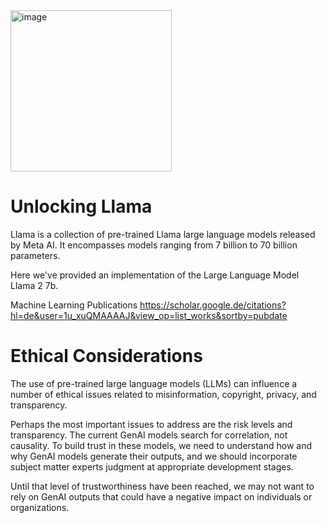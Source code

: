 <img width="258" alt="image" src="https://github.com/oubbatimo/bridgeai_LLMs/assets/92709052/82b3e818-d545-46e5-8eb8-b328bf73b65f">

# Unlocking Llama
Llama is a collection of pre-trained Llama large language models released by Meta AI.  It encompasses models ranging from 7 billion to 70 billion parameters.

Here we've provided an implementation of the Large Language Model Llama 2 7b.

Machine Learning Publications
https://scholar.google.de/citations?hl=de&user=1u_xuQMAAAAJ&view_op=list_works&sortby=pubdate


# Ethical Considerations
The use of pre-trained large language models (LLMs) can influence a number of ethical issues related to misinformation, copyright, privacy, and transparency.

Perhaps the most important issues to address are the risk levels and transparency. The current GenAI models search for correlation, not causality. To build trust in these models, we need to understand how and why GenAI models generate
their outputs, and we should incorporate subject matter experts judgment at appropriate development stages.

Until that level of trustworthiness have been reached, we may not want to rely on GenAI outputs that could have a negative impact on individuals or organizations.

